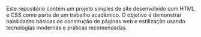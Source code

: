 Este repositório contém um projeto simples de site desenvolvido com HTML e CSS como parte de um trabalho acadêmico. O objetivo é demonstrar habilidades básicas de construção de páginas web e estilização usando tecnologias modernas e práticas recomendadas.
